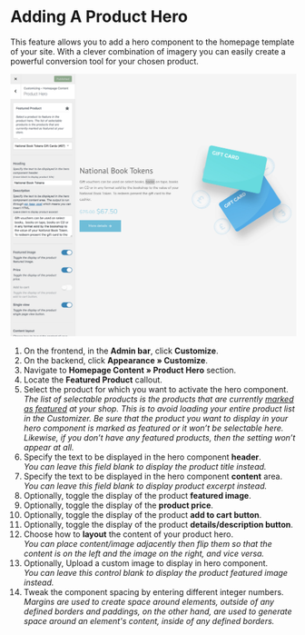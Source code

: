 # Adding A Product Hero

This feature allows you to add a hero component to the homepage template of your site. With a clever combination of imagery you can easily create a powerful conversion tool for your chosen product.

![Adding A Product Hero](img/adding-product-hero.png)

1. On the frontend, in the **Admin bar**, click **Customize**.
2. On the backend, click **Appearance » Customize**.
3. Navigate to **Homepage Content » Product Hero** section.
4. Locate the **Featured Product** callout.
5. Select the product for which you want to activate the hero component.
<br/>*The list of selectable products is the products that are currently [marked as featured](managing-products?id=mark-a-product-as-featured) at your shop. This is to avoid loading your entire product list in the Customizer. Be sure that the product you want to display in your hero component is marked as featured or it won’t be selectable here. Likewise, if you don’t have any featured products, then the setting won’t appear at all.*<br/>
6. Specify the text to be displayed in the hero component **header**.
<br/>*You can leave this field blank to display the product title instead.*<br/>
7. Specify the text to be displayed in the hero component **content** area.
<br/>*You can leave this field blank to display product excerpt instead.*<br/>
8. Optionally, toggle the display of the product **featured image**.
9. Optionally, toggle the display of the **product price**.
10. Optionally, toggle the display of the product **add to cart button**.
11. Optionally, toggle the display of the product **details/description button**.
12. Choose how to **layout** the content of your product hero.
<br/>*You can place content/image adjacently then flip them so that the content is on the left and the image on the right, and vice versa.*<br/>
13. Optionally, Upload a custom image to display in hero component.
<br/>*You can leave this control blank to display the product featured image instead.*<br/>
14. Tweak the component spacing by entering different integer numbers.
<br/>*Margins are used to create space around elements, outside of any defined borders and paddings, on the other hand, are used to generate space around an element's content, inside of any defined borders.*
